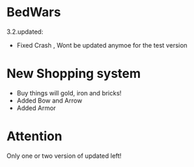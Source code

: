 # BedWars
3.2.updated:
- Fixed Crash , Wont be updated anymoe for the test version
# New Shopping system
- Buy things will gold, iron and bricks!
- Added Bow and Arrow
- Added Armor
# Attention
Only one or two version of updated left!

